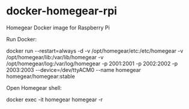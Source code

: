 # docker-homegear-rpi
Homegear Docker image for Raspberry Pi

Run Docker:

docker run --restart=always -d -v /opt/homegear/etc:/etc/homegear -v /opt/homegear/lib:/var/lib/homegear -v /opt/homegear/log:/var/log/homegear -p 2001:2001 -p 2002:2002 -p 2003:2003 --device=/dev/ttyACM0 --name homegear homegear/homegear:stable

Open Homegear shell:

docker exec -it homegear homegear -r
